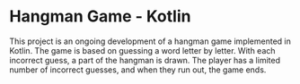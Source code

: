 # Hangman Game - Kotlin

This project is an ongoing development of a hangman game implemented in Kotlin. 
The game is based on guessing a word letter by letter. 
With each incorrect guess, a part of the hangman is drawn. 
The player has a limited number of incorrect guesses, and when they run out, the game ends.
